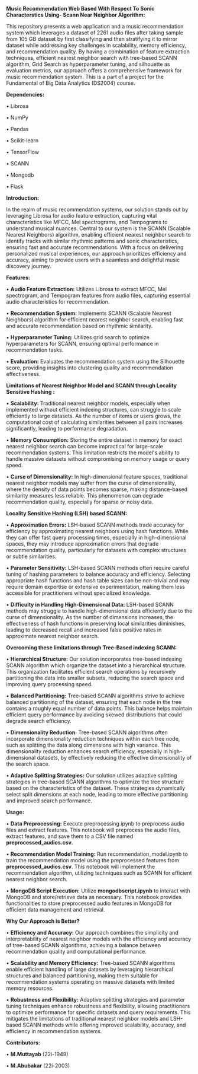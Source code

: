 **Music Recommendation Web Based With Respect To Sonic Characterstics Using- Scann Near Neighbor Algorithm:**


This repository presents a web application and a music recommendation system which leverages a dataset of 2261 audio files after taking sample from 105 GB dataset by first classifying and then stratifying it to mirror dataset while addressing key challenges in scalability, memory efficiency, and recommendation quality. By having a combination of feature extraction techniques, efficient nearest neighbor search with tree-based SCANN algorithm, Grid Search as hyperparameter tuning, and silhouette as evaluation metrics, our approach offers a comprehensive framework for music recommendation system. This is a part of a project for the Fundamental of Big Data Analytics (DS2004) course.



**Dependencies:**


•	Librosa

•	NumPy

•	Pandas

•	Scikit-learn

•	TensorFlow

•	SCANN

•	Mongodb

•	Flask



**Introduction:**


In the realm of music recommendation systems, our solution stands out by leveraging Librosa for audio feature extraction, capturing vital characteristics like MFCC, Mel spectrograms, and Tempograms to understand musical nuances. Central to our system is the SCANN (Scalable Nearest Neighbors) algorithm, enabling efficient nearest neighbor search to identify tracks with similar rhythmic patterns and sonic characteristics, ensuring fast and accurate recommendations. With a focus on delivering personalized musical experiences, our approach prioritizes efficiency and accuracy, aiming to provide users with a seamless and delightful music discovery journey.



**Features:**

•	**Audio Feature Extraction:** Utilizes Librosa to extract MFCC, Mel spectrogram, and Tempogram features from audio files, capturing essential audio characteristics for recommendation.

•	**Recommendation System:** Implements SCANN (Scalable Nearest Neighbors) algorithm for efficient nearest neighbor search, enabling fast and accurate recommendation based on rhythmic similarity.

•	**Hyperparameter Tuning:** Utilizes grid search to optimize hyperparameters for SCANN, ensuring optimal performance in recommendation tasks.

•	**Evaluation:** Evaluates the recommendation system using the Silhouette score, providing insights into clustering quality and recommendation effectiveness.



**Limitations of Nearest Neighbor Model and SCANN through Locality Sensitive Hashing :**

•	**Scalability:**
Traditional nearest neighbor models, especially when implemented without efficient indexing structures, can struggle to scale efficiently to large datasets. As the number of items or users grows, the computational cost of calculating similarities between all pairs increases significantly, leading to performance degradation.

•	**Memory Consumption:** 
Storing the entire dataset in memory for exact nearest neighbor search can become impractical for large-scale recommendation systems. This limitation restricts the model's ability to handle massive datasets without compromising on memory usage or query speed.

•	**Curse of Dimensionality:**
In high-dimensional feature spaces, traditional nearest neighbor models may suffer from the curse of dimensionality, where the density of data points becomes sparse, making distance-based similarity measures less reliable. This phenomenon can degrade recommendation quality, especially for sparse or noisy data.



**Locality Sensitive Hashing (LSH) based SCANN:**

•	**Approximation Errors:** 
LSH-based SCANN methods trade accuracy for efficiency by approximating nearest neighbors using hash functions. While they can offer fast query processing times, especially in high-dimensional spaces, they may introduce approximation errors that degrade recommendation quality, particularly for datasets with complex structures or subtle similarities.

•	**Parameter Sensitivity:**
LSH-based SCANN methods often require careful tuning of hashing parameters to balance accuracy and efficiency. Selecting appropriate hash functions and hash table sizes can be non-trivial and may require domain expertise or extensive experimentation, making them less accessible for practitioners without specialized knowledge.

•	**Difficulty in Handling High-Dimensional Data:** LSH-based SCANN methods may struggle to handle high-dimensional data efficiently due to the curse of dimensionality. As the number of dimensions increases, the effectiveness of hash functions in preserving local similarities diminishes, leading to decreased recall and increased false positive rates in approximate nearest neighbor search.



**Overcoming these limitations through Tree-Based indexing SCANN:**

•	**Hierarchical Structure:**
Our solution incorporates tree-based indexing SCANN algorithm which organize the dataset into a hierarchical structure. This organization facilitates efficient search operations by recursively partitioning the data into smaller subsets, reducing the search space and improving query processing speed.

•	**Balanced Partitioning:** 
Tree-based SCANN algorithms strive to achieve balanced partitioning of the dataset, ensuring that each node in the tree contains a roughly equal number of data points. This balance helps maintain efficient query performance by avoiding skewed distributions that could degrade search efficiency.

•	**Dimensionality Reduction:**
Tree-based SCANN algorithms often incorporate dimensionality reduction techniques within each tree node, such as splitting the data along dimensions with high variance. This dimensionality reduction enhances search efficiency, especially in high-dimensional datasets, by effectively reducing the effective dimensionality of the search space.

•	**Adaptive Splitting Strategies:** 
Our solution utilizes adaptive splitting strategies in tree-based SCANN algorithms to optimize the tree structure based on the characteristics of the dataset. These strategies dynamically select split dimensions at each node, leading to more effective partitioning and improved search performance.



**Usage:**

•	**Data Preprocessing:**
Execute preprocessing.ipynb to preprocess audio files and extract features. This notebook will preprocess the audio files, extract features, and save them to a CSV file named **preprocessed_audios.csv.**

•	**Recommendation Model Training:**
Run recommendation_model.ipynb to train the recommendation model using the preprocessed features from **preprocessed_audios.csv**. This notebook will implement the recommendation algorithm, utilizing techniques such as SCANN for efficient nearest neighbor search.

•	**MongoDB Script Execution:**
Utilize **mongodbscript.ipynb** to interact with MongoDB and store/retrieve data as necessary. This notebook provides functionalities to store preprocessed audio features in MongoDB for efficient data management and retrieval.



**Why Our Approach is Better?**

•	**Efficiency and Accuracy:**
Our approach combines the simplicity and interpretability of nearest neighbor models with the efficiency and accuracy of tree-based SCANN algorithms, achieving a balance between recommendation quality and computational performance.

•	**Scalability and Memory Efficiency:**
Tree-based SCANN algorithms enable efficient handling of large datasets by leveraging hierarchical structures and balanced partitioning, making them suitable for recommendation systems operating on massive datasets with limited memory resources.

•	**Robustness and Flexibility:** 
Adaptive splitting strategies and parameter tuning techniques enhance robustness and flexibility, allowing practitioners to optimize performance for specific datasets and query requirements. This mitigates the limitations of traditional nearest neighbor models and LSH-based SCANN methods while offering improved scalability, accuracy, and efficiency in recommendation systems.



**Contributors:**

•	**M.Muttayab** (22i-1949)

•	**M.Abubakar** (22i-2003)
